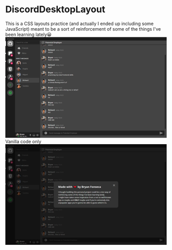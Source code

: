 # DiscordDesktopLayout
This is a CSS layouts practice (and actually I ended up including some JavaScript) meant to be a sort of reinforcement of some of the things I've been learning lately😀
![screenshot 1](./screenshots/2.PNG)
Vanilla code only
![screenshot 2](./screenshots/1.PNG)
